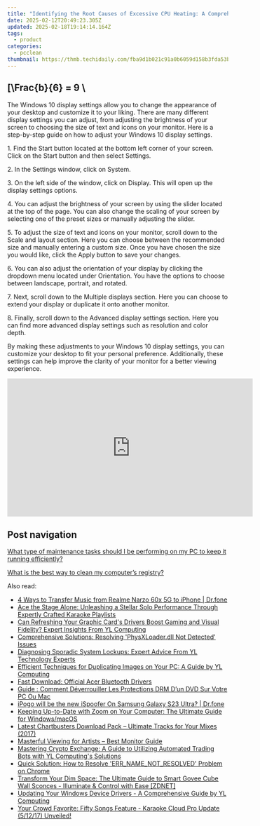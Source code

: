```yaml
---
title: "Identifying the Root Causes of Excessive CPU Heating: A Comprehensive Guide by YL Computing"
date: 2025-02-12T20:49:23.305Z
updated: 2025-02-18T19:14:14.164Z
tags:
  - product
categories:
  - pcclean
thumbnail: https://thmb.techidaily.com/fba9d1b021c91a0b6059d158b3fda53b17a7a738b440e6aea613cee1fb4fd649.jpg
---
```


## \[\Frac{b}{6} = 9 \

The Windows 10 display settings allow you to change the appearance of your desktop and customize it to your liking. There are many different display settings you can adjust, from adjusting the brightness of your screen to choosing the size of text and icons on your monitor. Here is a step-by-step guide on how to adjust your Windows 10 display settings. 

1\. Find the Start button located at the bottom left corner of your screen. Click on the Start button and then select Settings.

2\. In the Settings window, click on System.

3\. On the left side of the window, click on Display. This will open up the display settings options. 

4\. You can adjust the brightness of your screen by using the slider located at the top of the page. You can also change the scaling of your screen by selecting one of the preset sizes or manually adjusting the slider.

5\. To adjust the size of text and icons on your monitor, scroll down to the Scale and layout section. Here you can choose between the recommended size and manually entering a custom size. Once you have chosen the size you would like, click the Apply button to save your changes.

6\. You can also adjust the orientation of your display by clicking the dropdown menu located under Orientation. You have the options to choose between landscape, portrait, and rotated.

7\. Next, scroll down to the Multiple displays section. Here you can choose to extend your display or duplicate it onto another monitor.

8\. Finally, scroll down to the Advanced display settings section. Here you can find more advanced display settings such as resolution and color depth. 

By making these adjustments to your Windows 10 display settings, you can customize your desktop to fit your personal preference. Additionally, these settings can help improve the clarity of your monitor for a better viewing experience.

<!-- affiliate ads begin -->
<iframe width="560" height="315" src="https://www.youtube.com/embed/-0Ww1YIIUe4?si=cQ-Gkh9UCJABuPZU" title="YouTube video player" frameborder="0" allow="accelerometer; autoplay; clipboard-write; encrypted-media; gyroscope; picture-in-picture; web-share" referrerpolicy="strict-origin-when-cross-origin" allowfullscreen></iframe>
<!-- affiliate ads end -->

## Post navigation

[What type of maintenance tasks should I be performing on my PC to keep it running efficiently?](https://tools.techidaily.com/pcclean/products/)

[What is the best way to clean my computer’s registry?](https://tools.techidaily.com/pcclean/products/)

<ins class="adsbygoogle"
     style="display:block"
     data-ad-format="autorelaxed"
     data-ad-client="ca-pub-7571918770474297"
     data-ad-slot="1223367746"></ins>

<ins class="adsbygoogle"
     style="display:block"
     data-ad-client="ca-pub-7571918770474297"
     data-ad-slot="8358498916"
     data-ad-format="auto"
     data-full-width-responsive="true"></ins>

<span class="atpl-alsoreadstyle">Also read:</span>
<div><ul>
<li><a href="https://blog-min.techidaily.com/4-ways-to-transfer-music-from-realme-narzo-60x-5g-to-iphone-drfone-by-drfone-transfer-from-android-transfer-from-android/"><u>4 Ways to Transfer Music from Realme Narzo 60x 5G to iPhone | Dr.fone</u></a></li>
<li><a href="https://win-updates.techidaily.com/ace-the-stage-alone-unleashing-a-stellar-solo-performance-through-expertly-crafted-karaoke-playlists/"><u>Ace the Stage Alone: Unleashing a Stellar Solo Performance Through Expertly Crafted Karaoke Playlists</u></a></li>
<li><a href="https://win-updates.techidaily.com/can-refreshing-your-graphic-cards-drivers-boost-gaming-and-visual-fidelity-expert-insights-from-yl-computing/"><u>Can Refreshing Your Graphic Card's Drivers Boost Gaming and Visual Fidelity? Expert Insights From YL Computing</u></a></li>
<li><a href="https://tech-recovery.techidaily.com/comprehensive-solutions-resolving-physxloaderdll-not-detected-issues/"><u>Comprehensive Solutions: Resolving 'PhysXLoader.dll Not Detected' Issues</u></a></li>
<li><a href="https://win-updates.techidaily.com/diagnosing-sporadic-system-lockups-expert-advice-from-yl-technology-experts/"><u>Diagnosing Sporadic System Lockups: Expert Advice From YL Technology Experts</u></a></li>
<li><a href="https://win-updates.techidaily.com/efficient-techniques-for-duplicating-images-on-your-pc-a-guide-by-yl-computing/"><u>Efficient Techniques for Duplicating Images on Your PC: A Guide by YL Computing</u></a></li>
<li><a href="https://driver-download.techidaily.com/fast-download-official-acer-bluetooth-drivers/"><u>Fast Download: Official Acer Bluetooth Drivers</u></a></li>
<li><a href="https://some-knowledge.techidaily.com/guide-comment-deverrouiller-les-protections-drm-dun-dvd-sur-votre-pc-ou-mac/"><u>Guide : Comment Déverrouiller Les Protections DRM D’un DVD Sur Votre PC Ou Mac</u></a></li>
<li><a href="https://change-location.techidaily.com/ipogo-will-be-the-new-ispoofer-on-samsung-galaxy-s23-ultra-drfone-by-drfone-virtual-android/"><u>iPogo will be the new iSpoofer On Samsung Galaxy S23 Ultra? | Dr.fone</u></a></li>
<li><a href="https://technical-tips.techidaily.com/keeping-up-to-date-with-zoom-on-your-computer-the-ultimate-guide-for-windowsmacos/"><u>Keeping Up-to-Date with Zoom on Your Computer: The Ultimate Guide for Windows/macOS</u></a></li>
<li><a href="https://win-updates.techidaily.com/latest-chartbusters-download-pack-ultimate-tracks-for-your-mixes-2017/"><u>Latest Chartbusters Download Pack – Ultimate Tracks for Your Mixes (2017)</u></a></li>
<li><a href="https://extra-resources.techidaily.com/masterful-viewing-for-artists-best-monitor-guide/"><u>Masterful Viewing for Artists – Best Monitor Guide</u></a></li>
<li><a href="https://win-updates.techidaily.com/mastering-crypto-exchange-a-guide-to-utilizing-automated-trading-bots-with-yl-computings-solutions/"><u>Mastering Crypto Exchange: A Guide to Utilizing Automated Trading Bots with YL Computing's Solutions</u></a></li>
<li><a href="https://common-error.techidaily.com/quick-solution-how-to-resolve-errnamenotresolved-problem-on-chrome/"><u>Quick Solution: How to Resolve 'ERR_NAME_NOT_RESOLVED' Problem on Chrome</u></a></li>
<li><a href="https://hardware-tips.techidaily.com/transform-your-dim-space-the-ultimate-guide-to-smart-govee-cube-wall-sconces-illuminate-and-control-with-ease-zdnet/"><u>Transform Your Dim Space: The Ultimate Guide to Smart Govee Cube Wall Sconces - Illuminate & Control with Ease [ZDNET]</u></a></li>
<li><a href="https://win-updates.techidaily.com/updating-your-windows-device-drivers-a-comprehensive-guide-by-yl-computing/"><u>Updating Your Windows Device Drivers - A Comprehensive Guide by YL Computing</u></a></li>
<li><a href="https://win-updates.techidaily.com/your-crowd-favorite-fifty-songs-feature-karaoke-cloud-pro-update-51217-unveiled/"><u>Your Crowd Favorite: Fifty Songs Feature - Karaoke Cloud Pro Update (5/12/17) Unveiled!</u></a></li>
</ul></div>

